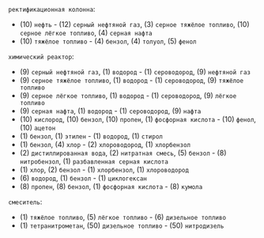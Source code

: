 `ректификационная колонна`:
* (10) `нефть` - (12) `серный нефтяной газ`, (3) `серное тяжёлое топливо`, (10) `серное лёгкое топливо`, (4) `серная нафта`
* (10) `тяжёлое топливо` - (4) `бензол`, (4) `толуол`, (5) `фенол`

`химический реактор`:
* (9) `серный нефтяной газ`, (1) `водород` - (1) `сероводород`, (9) `нефтяной газ`
* (9) `серное тяжёлое топливо`, (1) `водород` - (1) `сероводород`, (9) `тяжёлое топливо`
* (9) `серное лёгкое топливо`, (1) `водород` - (1) `сероводород`, (9) `лёгкое топливо`
* (9) `серная нафта`, (1) `водород` - (1) `сероводород`, (9) `нафта`
* (10) `кислород`, (10) `бензол`, (10) `пропен`, (1) `фосфорная кислота` - (10) `фенол`, (10) `ацетон`
* (1) `бензол`, (1) `этилен` - (1) `водород`, (1) `стирол`
* (1) `бензол`, (4) `хлор` - (2) `хлороводород`, (1) `хлорбензол`
* (2) `дистиллированная вода`, (2) `нитратная смесь`, (5) `бензол` - (8) `нитробензол`, (1) `разбавленная серная кислота`
* (1) `хлор`, (2) `бензол` - (1) `хлорбензол`, (1) `хлороводород`
* (6) `водород`, (1) `бензол` - (1) `циклогексан`
* (8) `пропен`, (8) `бензол`, (1) `фосфорная кислота` - (8) `кумола`

`смеситель`:
* (1) `тяжёлое топливо`, (5) `лёгкое топливо` - (6) `дизельное топливо`
* (1) `тетранитрометан`, (50) `дизельное топливо` - (50) `нитродизель`

